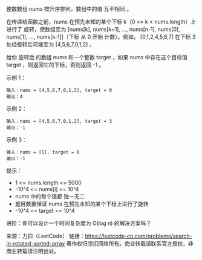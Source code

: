 整数数组 nums 按升序排列，数组中的值 互不相同 。

在传递给函数之前，nums 在预先未知的某个下标 k（0 <= k < nums.length）上进行了 旋转，使数组变为 [nums[k], nums[k+1], ..., nums[n-1], nums[0], nums[1], ..., nums[k-1]]（下标 从 0 开始 计数）。例如， [0,1,2,4,5,6,7] 在下标 3 处经旋转后可能变为 [4,5,6,7,0,1,2] 。

给你 旋转后 的数组 nums 和一个整数 target ，如果 nums 中存在这个目标值 target ，则返回它的下标，否则返回 -1 。


示例 1：

```
输入：nums = [4,5,6,7,0,1,2], target = 0
输出：4
```

示例 2：

```
输入：nums = [4,5,6,7,0,1,2], target = 3
输出：-1
```

示例 3：

```
输入：nums = [1], target = 0
输出：-1
```

提示：

- 1 <= nums.length <= 5000
- -10^4 <= nums[i] <= 10^4
- nums 中的每个值都 独一无二
- 题目数据保证 nums 在预先未知的某个下标上进行了旋转
- -10^4 <= target <= 10^4

进阶：你可以设计一个时间复杂度为 O(log n) 的解决方案吗？

来源：力扣（LeetCode）
链接：https://leetcode-cn.com/problems/search-in-rotated-sorted-array
著作权归领扣网络所有。商业转载请联系官方授权，非商业转载请注明出处。